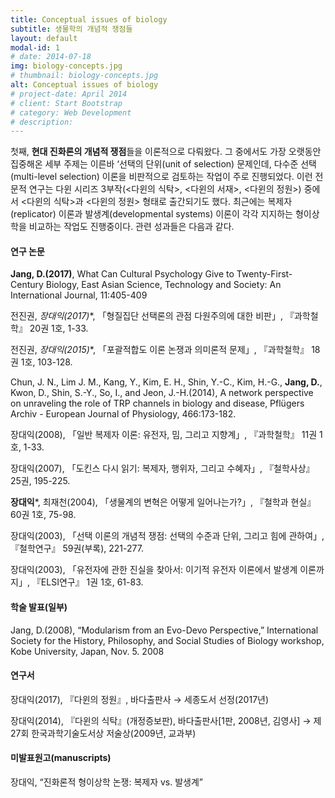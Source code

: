 ```yaml
---
title: Conceptual issues of biology
subtitle: 생물학의 개념적 쟁점들
layout: default
modal-id: 1
# date: 2014-07-18
img: biology-concepts.jpg
# thumbnail: biology-concepts.jpg
alt: Conceptual issues of biology
# project-date: April 2014
# client: Start Bootstrap
# category: Web Development
# description: 
---
```


첫째, **현대 진화론의 개념적 쟁점**들을 이론적으로 다뤄왔다. 그 중에서도 가장 오랫동안 집중해온 세부 주제는 이른바 ‘선택의 단위(unit of selection) 문제인데, 다수준 선택(multi-level selection) 이론을 비판적으로 검토하는 작업이 주로 진행되었다. 이런 전문적 연구는 다윈 시리즈 3부작(<다윈의 식탁>, <다윈의 서재>, <다윈의 정원>) 중에서 <다윈의 식탁>과 <다윈의 정원> 형태로 출간되기도 했다. 최근에는 복제자(replicator) 이론과 발생계(developmental systems) 이론이 각각 지지하는 형이상학을 비교하는 작업도 진행중이다. 관련 성과들은 다음과 같다.

#### 연구 논문
**Jang, D.(2017)**, What Can Cultural Psychology Give to Twenty-First-Century Biology, East Asian Science, Technology and Society: An International Journal, 11:405-409

전진권, **장대익*(2017)**, 「형질집단 선택론의 관점 다원주의에 대한 비판」, 『과학철학』 20권 1호, 1-33.

전진권, **장대익*(2015)**, 「포괄적합도 이론 논쟁과 의미론적 문제」, 『과학철학』 18권 1호, 103-128.

Chun, J. N., Lim J. M., Kang, Y., Kim, E. H., Shin, Y.-C., Kim, H.-G., **Jang, D.**, Kwon, D., Shin, S.-Y., So, I., and Jeon, J.-H.(2014), A network perspective on unraveling the role of TRP channels in biology and disease, Pflügers Archiv - European Journal of Physiology, 466:173-182.

장대익(2008), 「일반 복제자 이론: 유전자, 밈, 그리고 지향계」, 『과학철학』 11권 1호, 1-33.

장대익(2007), 「도킨스 다시 읽기: 복제자, 행위자, 그리고 수혜자」, 『철학사상』 25권, 195-225.

**장대익***, 최재천(2004), 「생물계의 변혁은 어떻게 일어나는가?」, 『철학과 현실』 60권 1호, 75-98.

장대익(2003), 「선택 이론의 개념적 쟁점: 선택의 수준과 단위, 그리고 힘에 관하여」, 『철학연구』 59권(부록), 221-277.

장대익(2003), 「유전자에 관한 진실을 찾아서: 이기적 유전자 이론에서 발생계 이론까지」, 『ELSI연구』 1권 1호, 61-83.

#### 학술 발표(일부)
Jang, D.(2008), “Modularism from an Evo-Devo Perspective,” International Society for the History, Philosophy, and Social Studies of Biology workshop, Kobe University, Japan, Nov. 5. 2008

#### 연구서
장대익(2017), 『다윈의 정원』, 바다출판사 → 세종도서 선정(2017년)

장대익(2014), 『다윈의 식탁』(개정증보판), 바다출판사[1판, 2008년, 김영사] → 제27회 한국과학기술도서상 저술상(2009년, 교과부)

#### 미발표원고(manuscripts)
장대익, “진화론적 형이상학 논쟁: 복제자 vs. 발생계”
